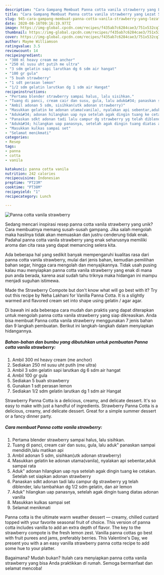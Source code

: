 ```yaml
---
description: "Cara Gampang Membuat Panna cotta vanila strawberry yang Lezat Sekali"
title: "Cara Gampang Membuat Panna cotta vanila strawberry yang Lezat Sekali"
slug: 945-cara-gampang-membuat-panna-cotta-vanila-strawberry-yang-lezat-sekali
date: 2020-08-16T09:16:19.977Z
image: https://img-global.cpcdn.com/recipes/f435ab7c6284cae3/751x532cq70/panna-cotta-vanila-strawberry-foto-resep-utama.jpg
thumbnail: https://img-global.cpcdn.com/recipes/f435ab7c6284cae3/751x532cq70/panna-cotta-vanila-strawberry-foto-resep-utama.jpg
cover: https://img-global.cpcdn.com/recipes/f435ab7c6284cae3/751x532cq70/panna-cotta-vanila-strawberry-foto-resep-utama.jpg
author: Mayme Williamson
ratingvalue: 3.5
reviewcount: 14
recipeingredient:
- "300 ml heavy cream me anchor"
- "250 ml susu uht putih me ultra"
- "3 sdm gelatin sapi larutkan dg 6 sdm air hangat"
- "100 gr gula"
- "5 buah strawberry"
- "1 sdt perasan lemon"
- "1/2 sdm gelatin larutkan dg 1 sdm air Hangat"
recipeinstructions:
- "Pertama blender strawberry sampai halus, lalu sisihkan."
- "Tuang di panci, cream cair dan susu, gula, lalu aduk&#34; panaskan sampai mendidih,lalu matikan api"
- "Ambil adonan 5 sdm, sisihkan(utk adonan strawberry)"
- "Masukkan gelatin ke adonan utama(vanila), nyalakan api sebentar,aduk sampai rata"
- "Aduk&#34; adonan hilangkan uap nya setelah agak dingin tuang ke cetakan. Setelah set siapkan adonan strawberry"
- "Panaskan sdkt adonan tadi lalu campur dg strawberry yg telah diblender, lalu tambahkan dg 1/2 sdm gelatin, dan air lemon"
- "Aduk&#34; hilangkan uap panasnya, setelah agak dingin tuang diatas adonan vanilla"
- "Masukkan kulkas sampai set"
- "Selamat menikmati"
categories:
- Resep
tags:
- panna
- cotta
- vanila

katakunci: panna cotta vanila 
nutrition: 242 calories
recipecuisine: Indonesian
preptime: "PT23M"
cooktime: "PT38M"
recipeyield: "1"
recipecategory: Lunch

---
```



![Panna cotta vanila strawberry](https://img-global.cpcdn.com/recipes/f435ab7c6284cae3/751x532cq70/panna-cotta-vanila-strawberry-foto-resep-utama.jpg)

Sedang mencari inspirasi resep panna cotta vanila strawberry yang unik? Cara membuatnya memang susah-susah gampang. Jika salah mengolah maka hasilnya tidak akan memuaskan dan justru cenderung tidak enak. Padahal panna cotta vanila strawberry yang enak seharusnya memiliki aroma dan cita rasa yang dapat memancing selera kita.

Ada beberapa hal yang sedikit banyak mempengaruhi kualitas rasa dari panna cotta vanila strawberry, mulai dari jenis bahan, kemudian pemilihan bahan segar, hingga cara mengolah dan menyajikannya. Tidak usah pusing kalau mau menyiapkan panna cotta vanila strawberry yang enak di mana pun anda berada, karena asal sudah tahu triknya maka hidangan ini mampu menjadi suguhan istimewa.

Made the Strawberry Compote but don&#39;t know what will go best with it? Try out this recipe by Neha Lakhani for Vanilla Panna Cotta. It is a slightly warmed and flavored cream set into shape using gelatin / agar agar.


Di bawah ini ada beberapa cara mudah dan praktis yang dapat diterapkan untuk mengolah panna cotta vanila strawberry yang siap dikreasikan. Anda bisa membuat Panna cotta vanila strawberry menggunakan 7 jenis bahan dan 9 langkah pembuatan. Berikut ini langkah-langkah dalam menyiapkan hidangannya.

<!--inarticleads1-->

##### Bahan-bahan dan bumbu yang dibutuhkan untuk pembuatan Panna cotta vanila strawberry:

1. Ambil 300 ml heavy cream (me anchor)
1. Sediakan 250 ml susu uht putih (me ultra)
1. Ambil 3 sdm gelatin sapi larutkan dg 6 sdm air hangat
1. Ambil 100 gr gula
1. Sediakan 5 buah strawberry
1. Gunakan 1 sdt perasan lemon
1. Sediakan 1/2 sdm gelatin larutkan dg 1 sdm air Hangat


Strawberry Panna Cotta is a delicious, creamy, and delicate dessert. It&#39;s so easy to make with just a handful of ingredients. Strawberry Panna Cotta is a delicious, creamy, and delicate dessert. Great for a simple summer dessert or a fancy dinner party. 

<!--inarticleads2-->

##### Cara membuat Panna cotta vanila strawberry:

1. Pertama blender strawberry sampai halus, lalu sisihkan.
1. Tuang di panci, cream cair dan susu, gula, lalu aduk&#34; panaskan sampai mendidih,lalu matikan api
1. Ambil adonan 5 sdm, sisihkan(utk adonan strawberry)
1. Masukkan gelatin ke adonan utama(vanila), nyalakan api sebentar,aduk sampai rata
1. Aduk&#34; adonan hilangkan uap nya setelah agak dingin tuang ke cetakan. Setelah set siapkan adonan strawberry
1. Panaskan sdkt adonan tadi lalu campur dg strawberry yg telah diblender, lalu tambahkan dg 1/2 sdm gelatin, dan air lemon
1. Aduk&#34; hilangkan uap panasnya, setelah agak dingin tuang diatas adonan vanilla
1. Masukkan kulkas sampai set
1. Selamat menikmati


Panna cotta is the ultimate warm weather dessert — creamy, chilled custard topped with your favorite seasonal fruit of choice. This version of panna cotta includes vanilla to add an extra depth of flavor. The key to the strawberry compote is the fresh lemon zest. Vanilla panna cottas go best with fruit purees and jams, preferably berries. This Valentine&#39;s Day, we present you with a an easy vanilla strawberry panna cotta recipe to add some hue to your platter. 

Bagaimana? Mudah bukan? Itulah cara menyiapkan panna cotta vanila strawberry yang bisa Anda praktikkan di rumah. Semoga bermanfaat dan selamat mencoba!
